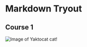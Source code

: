 # Markdown Tryout
## Course 1
![Image of Yaktocat](https://octodex.github.com/images/yaktocat.png)
cat!

